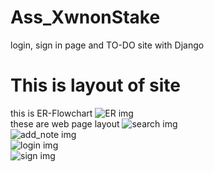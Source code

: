 # Ass_XwnonStake
login, sign in page and TO-DO site with Django                           
                                
                            
                           
# This is layout of site

this is ER-Flowchart
![ER img](https://github.com/op-beniwal/Ass_XwnonStake/blob/main/ER-Flowchart.png)  
these are web page layout
![search img](https://github.com/op-beniwal/Ass_XwnonStake/blob/main/search.png)                                                              
![add_note img](https://github.com/op-beniwal/Ass_XwnonStake/blob/main/add_note.png)                                                    
![login img](https://github.com/op-beniwal/Ass_XwnonStake/blob/main/login.png)                                                  
![sign img](https://github.com/op-beniwal/Ass_XwnonStake/blob/main/sing.png)                                                      




